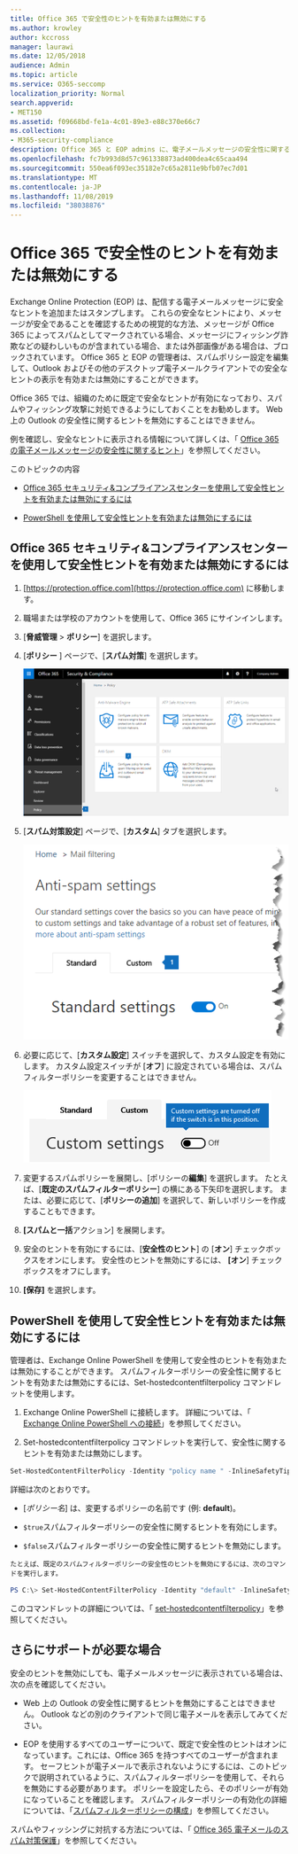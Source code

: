 ```yaml
---
title: Office 365 で安全性のヒントを有効または無効にする
ms.author: krowley
author: kccross
manager: laurawi
ms.date: 12/05/2018
audience: Admin
ms.topic: article
ms.service: O365-seccomp
localization_priority: Normal
search.appverid:
- MET150
ms.assetid: f09668bd-fe1a-4c01-89e3-e88c370e66c7
ms.collection:
- M365-security-compliance
description: Office 365 と EOP admins に、電子メールメッセージの安全性に関するヒントを有効または無効にする方法を伝えます。
ms.openlocfilehash: fc7b993d8d57c961338873ad400dea4c65caa494
ms.sourcegitcommit: 550ea6f093ec35182e7c65a2811e9bfb07ec7d01
ms.translationtype: MT
ms.contentlocale: ja-JP
ms.lasthandoff: 11/08/2019
ms.locfileid: "38038876"
---
```

# <a name="enable-or-disable-safety-tips-in-office-365"></a>Office 365 で安全性のヒントを有効または無効にする

Exchange Online Protection (EOP) は、配信する電子メールメッセージに安全なヒントを追加またはスタンプします。 これらの安全なヒントにより、メッセージが安全であることを確認するための視覚的な方法、メッセージが Office 365 によってスパムとしてマークされている場合、メッセージにフィッシング詐欺などの疑わしいものが含まれている場合、または外部画像がある場合は、ブロックされています。 Office 365 と EOP の管理者は、スパムポリシー設定を編集して、Outlook およびその他のデスクトップ電子メールクライアントでの安全なヒントの表示を有効または無効にすることができます。 
  
Office 365 では、組織のために既定で安全なヒントが有効になっており、スパムやフィッシング攻撃に対処できるようにしておくことをお勧めします。 Web 上の Outlook の安全性に関するヒントを無効にすることはできません。
  
例を確認し、安全なヒントに表示される情報について詳しくは、「 [Office 365 の電子メールメッセージの安全性に関するヒント](safety-tips-in-office-365.md)」を参照してください。
  
このトピックの内容
  
- [Office 365 セキュリティ&amp;コンプライアンスセンターを使用して安全性ヒントを有効または無効にするには](enable-or-disable-safety-tips.md#SandCCsafetytip)

- [PowerShell を使用して安全性ヒントを有効または無効にするには](enable-or-disable-safety-tips.md#pshellsafetytip)

## <a name="to-enable-or-disable-safety-tips-by-using-the-office-365-security-amp-compliance-center"></a>Office 365 セキュリティ&amp;コンプライアンスセンターを使用して安全性ヒントを有効または無効にするには
<a name="SandCCsafetytip"> </a>

1. [https://protection.office.com](https://protection.office.com) に移動します。

2. 職場または学校のアカウントを使用して、Office 365 にサインインします。

3. [**脅威管理** \> **ポリシー**] を選択します。

4. [**ポリシー** ] ページで、[**スパム対策**] を選択します。

    ![このスクリーンショットは、セキュリティ&amp; /コンプライアンスセンターの [スパム対策設定] ページにアクセスする方法を示しています。](../media/b8eb2ee3-2eb1-4ea2-b138-f6d7fb2e23de.png)
  
5. [**スパム対策設定**] ページで、[**カスタム**] タブを選択します。

    ![このスクリーンショットは、セキュリティ&amp; /コンプライアンスセンターの [スパム対策設定] ページの [ユーザー設定] タブの場所を示しています。](../media/1d688d23-e6f3-4de5-84a7-e8ce31786193.png)
  
6. 必要に応じて、[**カスタム設定**] スイッチを選択して、カスタム設定を有効にします。 カスタム設定スイッチが [**オフ**] に設定されている場合は、スパムフィルターポリシーを変更することはできません。

    ![このスクリーンショットは、カスタムのスパム対策フィルターポリシー設定をオフにした状態を示しています。](../media/94f900ad-b556-4a31-a3ac-acfcd72e71b8.png)
  
7. 変更するスパムポリシーを展開し、[ポリシーの**編集**] を選択します。 たとえば、[**既定のスパムフィルターポリシー**] の横にある下矢印を選択します。 または、必要に応じて、[**ポリシーの追加**] を選択して、新しいポリシーを作成することもできます。

8. **[スパムと一括**アクション] を展開します。

9. 安全のヒントを有効にするには、[**安全性のヒント**] の [**オン**] チェックボックスをオンにします。 安全性のヒントを無効にするには、 **[オン**] チェックボックスをオフにします。

10. **[保存]** を選択します。

## <a name="to-enable-or-disable-safety-tips-by-using-powershell"></a>PowerShell を使用して安全性ヒントを有効または無効にするには
<a name="pshellsafetytip"> </a>

管理者は、Exchange Online PowerShell を使用して安全性のヒントを有効または無効にすることができます。 スパムフィルターポリシーの安全性に関するヒントを有効または無効にするには、Set-hostedcontentfilterpolicy コマンドレットを使用します。
  
1. Exchange Online PowerShell に接続します。 詳細については、「 [Exchange Online PowerShell への接続](https://go.microsoft.com/fwlink/p/?LinkId=396554)」を参照してください。

2. Set-hostedcontentfilterpolicy コマンドレットを実行して、安全性に関するヒントを有効または無効にします。

  ```powershell
  Set-HostedContentFilterPolicy -Identity "policy name " -InlineSafetyTipsEnabled <$true|$false>
  ```

詳細は次のとおりです。

  -  [*ポリシー名*] は、変更するポリシーの名前です (例: **default**)。

  -  `$true`スパムフィルターポリシーの安全性に関するヒントを有効にします。 

  -  `$false`スパムフィルターポリシーの安全性に関するヒントを無効にします。 

    たとえば、既定のスパムフィルターポリシーの安全性のヒントを無効にするには、次のコマンドを実行します。

  ```powershell
  PS C:\> Set-HostedContentFilterPolicy -Identity "default" -InlineSafetyTipsEnabled $false
  ```

このコマンドレットの詳細については、「 [set-hostedcontentfilterpolicy](https://technet.microsoft.com/library/jj200781.aspx)」を参照してください。

## <a name="still-need-help"></a>さらにサポートが必要な場合
<a name="pshellsafetytip"> </a>

安全のヒントを無効にしても、電子メールメッセージに表示されている場合は、次の点を確認してください。
  
- Web 上の Outlook の安全性に関するヒントを無効にすることはできません。 Outlook などの別のクライアントで同じ電子メールを表示してみてください。

- EOP を使用するすべてのユーザーについて、既定で安全性のヒントはオンになっています。これには、Office 365 を持つすべてのユーザーが含まれます。 セーフヒントが電子メールで表示されないようにするには、このトピックで説明されているように、スパムフィルターポリシーを使用して、それらを無効にする必要があります。 ポリシーを設定したら、そのポリシーが有効になっていることを確認します。 スパムフィルターポリシーの有効化の詳細については、「[スパムフィルターポリシーの構成](https://technet.microsoft.com/library/jj200684.aspx)」を参照してください。

スパムやフィッシングに対抗する方法については、「 [Office 365 電子メールのスパム対策保護](anti-spam-protection.md)」を参照してください。
